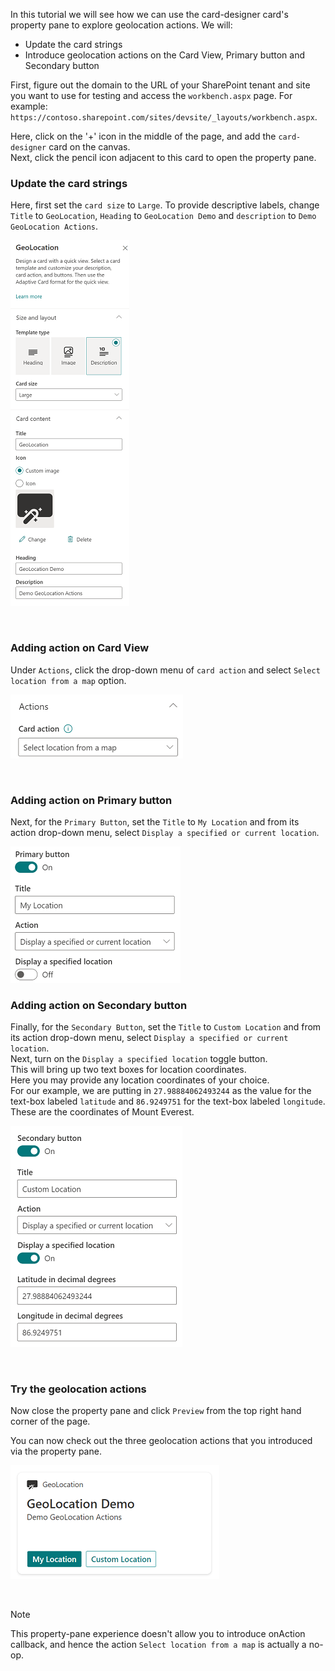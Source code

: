 In this tutorial we will see how we can use the card-designer card's property pane to explore geolocation actions.
We will:
* Update the card strings
* Introduce geolocation actions on the Card View, Primary button and Secondary button

First, figure out the domain to the URL of your SharePoint tenant and site you want to use for testing and access the `workbench.aspx` page. For example: `https://contoso.sharepoint.com/sites/devsite/_layouts/workbench.aspx`.

Here, click on the '+' icon in the middle of the page, and add the `card-designer` card on the canvas. <br/>
Next, click the pencil icon adjacent to this card to open the property pane.<br/>
### Update the card strings
Here, first set the `card size` to `Large`.
To provide descriptive labels, change `Title` to `GeoLocation`, `Heading` to `GeoLocation Demo` and `description` to `Demo GeoLocation Actions`. 

![](../../../../../../docs/images/viva-extensibility/geolocation/geoloactionPropertyPaneStrings.png)

<br/>

### Adding action on Card View
Under `Actions`, click the drop-down menu of `card action` and select `Select location from a map` option.

![](../../../../../../docs/images/viva-extensibility/geolocation/geoloactionPropertyPaneCardAction.png)

<br/>

### Adding action on Primary button
Next, for the `Primary Button`, set the `Title` to `My Location` and from its action drop-down menu, select `Display a specified or current location`.

![](../../../../../../docs/images/viva-extensibility/geolocation/geoloactionPropertyPanePrimaryButtonAction.png)

### Adding action on Secondary button
Finally, for the `Secondary Button`, set the `Title` to `Custom Location` and from its action drop-down menu, select `Display a specified or current location`. <br/>
Next, turn on the `Display a specified location` toggle button. <br/>
This will bring up two text boxes for location coordinates. <br/>
Here you may provide any location coordinates of your choice.<br/>
For our example, we are putting in `27.98884062493244` as the value for the text-box labeled `latitude` and `86.9249751` for the text-box labeled `longitude`. These are the coordinates of Mount Everest.

![](../../../../../../docs/images/viva-extensibility/geolocation/geoloactionPropertyPaneSecondaryButtonAction.png)

<br/>

### Try the geolocation actions
Now close the property pane and click `Preview` from the top right hand corner of the page. <br/>

You can now check out the three geolocation actions that you introduced via the property pane. 

![](../../../../../../docs/images/viva-extensibility/geolocation/geoloactionPropertyPaneCardGenerated.png)

<br/>

> [!NOTE]
> This property-pane experience doesn't allow you to introduce onAction callback, and hence the action `Select location from a map` is actually a no-op.
